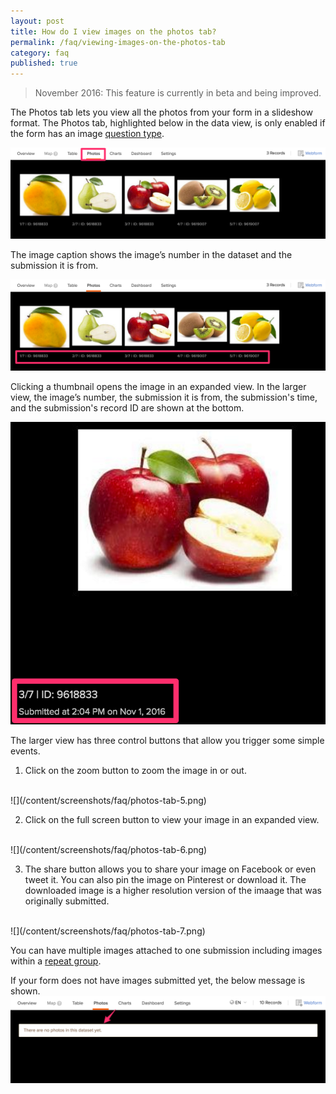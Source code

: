 ```yaml
---
layout: post
title: How do I view images on the photos tab?
permalink: /faq/viewing-images-on-the-photos-tab
category: faq
published: true
---
```


> November 2016: This feature is currently in beta and being improved.

The Photos tab lets you view all the photos from your form in a slideshow format. The Photos tab, highlighted below in the data view, is only enabled if the form has an image [question type](http://xlsform.org/#question-types).

![](/content/screenshots/faq/photos-tab-1.png)

The image caption shows the image’s number in the dataset and the submission it is from.

![](/content/screenshots/faq/photos-tab-2.png)

Clicking a thumbnail opens the image in an expanded view. In the larger view, the image’s number, the submission it is from, the submission's time, and the submission's record ID are shown at the bottom.

![](/content/screenshots/faq/photos-tab-3.png)

The larger view has three control buttons that allow you trigger some simple events. 

1. Click on the zoom button to zoom the image in or out. 
<br>
![](/content/screenshots/faq/photos-tab-5.png)

2. Click on the full screen button to view your image in an expanded view.
<br>
![](/content/screenshots/faq/photos-tab-6.png)

3. The share button allows you to share your image on Facebook or even tweet it. You can also pin the image on Pinterest or download it. The downloaded image is a higher resolution version of the imaage that was originally submitted. 
<br>
![](/content/screenshots/faq/photos-tab-7.png)

You can have multiple images attached to one submission including images within a [repeat group](http://xlsform.org/#repeats).

If your form does not have images submitted yet, the below message is shown.
<br>
![](/content/screenshots/faq/photos-tab-4.png)


